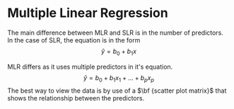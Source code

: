 # Multiple Linear Regression
The main difference between MLR and SLR is in the number of predictors. In the case of SLR, the equation is in the form
$$\hat{y} = b_0 + b_1x $$


MLR differs as it uses multiple predictors in it's equation.
$$\hat{y} = b_0 + b_1x_1 + \dots + b_px_p$$
The best way to view the data is by use of a $\bf {scatter plot matrix}$ that shows the relationship between the predictors.
<!--stackedit_data:
eyJoaXN0b3J5IjpbLTQxMzAwNjQsLTE4MTUxNTA2OSw1NzA1Mj
U3MzQsLTk2MTg5NzgzXX0=
-->